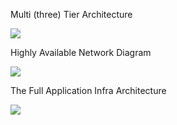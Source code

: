 

Multi (three) Tier Architecture 

 ![](https://github.com/ggnsng/aws/blob/master/images/ThreeTierArchitecture.png)
 
Highly Available Network Diagram 

 ![](https://github.com/ggnsng/aws/blob/master/images/NetworkDiagram.png)
 
The Full Application Infra Architecture

 ![](https://github.com/ggnsng/aws/blob/master/images/FullArchitectecture.png)
